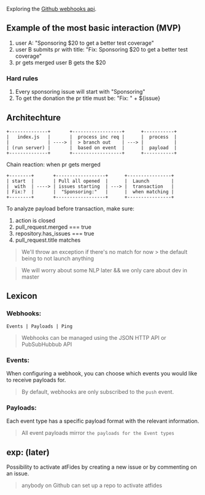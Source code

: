 Exploring the [Github webhooks api](https://developer.github.com/v3/repos/hooks/).

## Example of the most basic interaction (MVP)

1. user A: "Sponsoring $20 to get a better test coverage"
2. user B submits pr with title: "Fix: Sponsoring $20 to get a better test coverage"
3. pr gets merged user B gets the $20

### Hard rules

1. Every sponsoring issue will start with "Sponsoring"
2. To get the donation the pr title must be: "Fix: " + ${issue}

## Architechture

```
+--------------+       +------------------+      +-----------+
|   index.js   |       |  process inc req |      |  process  |
|              | ----> |  > branch out    | ---> |           |
| (run server) |       |  based on event  |      |  payload  |
+--------------+       +------------------+      +-----------+
```

Chain reaction: when pr gets merged

```
+--------+       +------------------+      +----------------+
| start  |       | Pull all opened  |      |  Launch        |
|  with  | ----> | issues starting  | ---> |  transaction   |
| Fix:?  |       |  "Sponsoring:"   |      |  when matching |
+--------+       +------------------+      +----------------+
```

To analyze payload before transaction, make sure:

1. action is closed
2. pull_request.merged === true
3. repository.has_issues   === true
4. pull_request.title matches


> We'll throw an exception if there's no match for now > the default being to not launch anything

> We will worry about some NLP later && we only care about dev in master

## Lexicon

### Webhooks:

```
Events | Payloads | Ping
```

> Webhooks can be managed using the JSON HTTP API or PubSubHubbub API

### Events:

When configuring a webhook, you can choose which events you would like to receive payloads for.

> By default, webhooks are only subscribed to the `push` event.

### Payloads:

Each event type has a specific payload format with the relevant information.

> All event payloads mirror `the payloads for the Event types`

## exp: (later)

Possibility to activate atFides by creating a new issue or by commenting on an issue.

> anybody on Github can set up a repo to activate atfides
